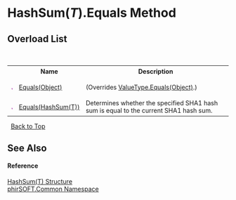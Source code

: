 # HashSum(*T*).Equals Method 
 


## Overload List
&nbsp;<table><tr><th></th><th>Name</th><th>Description</th></tr><tr><td>![Public method](media/pubmethod.gif "Public method")</td><td><a href="f4ada258-4ed7-6f54-51f8-337db546f7fa">Equals(Object)</a></td><td>

 (Overrides <a href="http://msdn2.microsoft.com/en-us/library/2dts52z7" target="_blank">ValueType.Equals(Object)</a>.)</td></tr><tr><td>![Public method](media/pubmethod.gif "Public method")</td><td><a href="e13332f1-6523-d63d-2078-fa0122b7cb8c">Equals(HashSum(T))</a></td><td>
Determines whether the specified SHA1 hash sum is equal to the current SHA1 hash sum.</td></tr></table>&nbsp;
<a href="#hashsum(*t*).equals-method">Back to Top</a>

## See Also


#### Reference
<a href="2ba12663-0b38-f3a5-8601-53777204340c">HashSum(T) Structure</a><br /><a href="e822f0a1-f524-76ce-c72d-9a62b8c4e673">phirSOFT.Common Namespace</a><br />